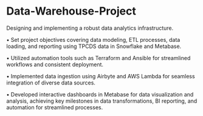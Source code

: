 # Data-Warehouse-Project

Designing and implementing a robust data analytics infrastructure.

• Set project objectives covering data modeling, ETL processes, data loading, and reporting using TPCDS data in Snowflake and Metabase.

• Utilized automation tools such as Terraform and Ansible for streamlined workflows and consistent deployment.

• Implemented data ingestion using Airbyte and AWS Lambda for seamless integration of diverse data sources.

• Developed interactive dashboards in Metabase for data visualization and analysis, achieving key milestones in data transformations, BI reporting, and automation for streamlined processes.
